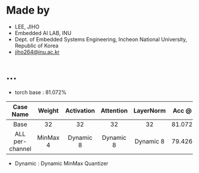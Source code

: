 
# Made by
- LEE, JIHO
- Embedded AI LAB, INU 
- Dept. of Embedded Systems Engineering, Incheon National University, Republic of Korea
- jiho264@inu.ac.kr  



# ...
- torch base : 81.072%

|    Case Name    |  Weight  | Activation | Attention | LayerNorm | Acc @ 1 | Test Time |
| :-------------: | :------: | :--------: | :-------: | :-------: | :-----: | :-------: |
|      Base       |    32    |     32     |    32     |    32     | 81.072% |   1:55    |
| ALL per-channel | MinMax 4 | Dynamic 8  | Dynamic 8 | Dynamic 8 | 79.426% |   5:17    |

- Dynamic : Dynamic MinMax Quantizer